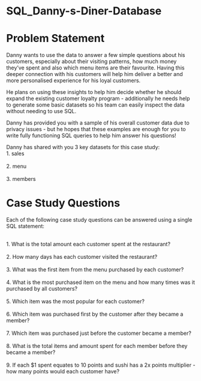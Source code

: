 # SQL_Danny-s-Diner-Database
<p align='center'><h1>Problem Statement</h1></p>
Danny wants to use the data to answer a few simple questions about his customers, especially about their visiting patterns, how much money they’ve spent and also which menu items are their favourite. Having this deeper connection with his customers will help him deliver a better and more personalised experience for his loyal customers.

He plans on using these insights to help him decide whether he should expand the existing customer loyalty program - additionally he needs help to generate some basic datasets so his team can easily inspect the data without needing to use SQL.

Danny has provided you with a sample of his overall customer data due to privacy issues - but he hopes that these examples are enough for you to write fully functioning SQL queries to help him answer his questions!

Danny has shared with you 3 key datasets for this case study:
<br>1. sales</br>
<br>2. menu</br>
<br>3. members</br>

<p align='center'><h1>Case Study Questions</h1></p>
Each of the following case study questions can be answered using a single SQL statement:

<br>1. What is the total amount each customer spent at the restaurant?</br>
<br>2. How many days has each customer visited the restaurant?</br>
<br>3. What was the first item from the menu purchased by each customer?</br>
<br>4. What is the most purchased item on the menu and how many times was it purchased by all customers?</br>
<br>5. Which item was the most popular for each customer?</br>
<br>6. Which item was purchased first by the customer after they became a member?</br>
<br>7. Which item was purchased just before the customer became a member?</br>
<br>8. What is the total items and amount spent for each member before they became a member?</br>
<br>9. If each $1 spent equates to 10 points and sushi has a 2x points multiplier - how many points would each customer have?</br>
